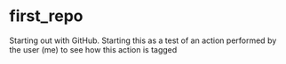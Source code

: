 first_repo
==========

Starting out with GitHub. Starting this as a test of an action performed by the user (me) to see how this action is tagged
